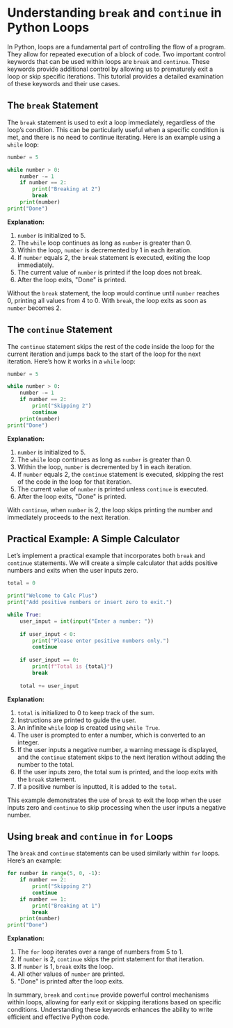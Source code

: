 
# Understanding `break` and `continue` in Python Loops

In Python, loops are a fundamental part of controlling the flow of a program. They allow for repeated execution of a block of code. Two important control keywords that can be used within loops are `break` and `continue`. These keywords provide additional control by allowing us to prematurely exit a loop or skip specific iterations. This tutorial provides a detailed examination of these keywords and their use cases.

## The `break` Statement

The `break` statement is used to exit a loop immediately, regardless of the loop’s condition. This can be particularly useful when a specific condition is met, and there is no need to continue iterating. Here is an example using a `while` loop:

```python
number = 5

while number > 0:
    number -= 1
    if number == 2:
        print("Breaking at 2")
        break
    print(number)
print("Done")
```

**Explanation:**

1. `number` is initialized to 5.
2. The `while` loop continues as long as `number` is greater than 0.
3. Within the loop, `number` is decremented by 1 in each iteration.
4. If `number` equals 2, the `break` statement is executed, exiting the loop immediately.
5. The current value of `number` is printed if the loop does not break.
6. After the loop exits, "Done" is printed.

Without the `break` statement, the loop would continue until `number` reaches 0, printing all values from 4 to 0. With `break`, the loop exits as soon as `number` becomes 2.

## The `continue` Statement

The `continue` statement skips the rest of the code inside the loop for the current iteration and jumps back to the start of the loop for the next iteration. Here’s how it works in a `while` loop:

```python
number = 5

while number > 0:
    number -= 1
    if number == 2:
        print("Skipping 2")
        continue
    print(number)
print("Done")
```

**Explanation:**

1. `number` is initialized to 5.
2. The `while` loop continues as long as `number` is greater than 0.
3. Within the loop, `number` is decremented by 1 in each iteration.
4. If `number` equals 2, the `continue` statement is executed, skipping the rest of the code in the loop for that iteration.
5. The current value of `number` is printed unless `continue` is executed.
6. After the loop exits, "Done" is printed.

With `continue`, when `number` is 2, the loop skips printing the number and immediately proceeds to the next iteration.

## Practical Example: A Simple Calculator

Let’s implement a practical example that incorporates both `break` and `continue` statements. We will create a simple calculator that adds positive numbers and exits when the user inputs zero.

```python
total = 0

print("Welcome to Calc Plus")
print("Add positive numbers or insert zero to exit.")

while True:
    user_input = int(input("Enter a number: "))
  
    if user_input < 0:
        print("Please enter positive numbers only.")
        continue
  
    if user_input == 0:
        print(f"Total is {total}")
        break
  
    total += user_input
```

**Explanation:**

1. `total` is initialized to 0 to keep track of the sum.
2. Instructions are printed to guide the user.
3. An infinite `while` loop is created using `while True`.
4. The user is prompted to enter a number, which is converted to an integer.
5. If the user inputs a negative number, a warning message is displayed, and the `continue` statement skips to the next iteration without adding the number to the total.
6. If the user inputs zero, the total sum is printed, and the loop exits with the `break` statement.
7. If a positive number is inputted, it is added to the `total`.

This example demonstrates the use of `break` to exit the loop when the user inputs zero and `continue` to skip processing when the user inputs a negative number.

## Using `break` and `continue` in `for` Loops

The `break` and `continue` statements can be used similarly within `for` loops. Here’s an example:

```python
for number in range(5, 0, -1):
    if number == 2:
        print("Skipping 2")
        continue
    if number == 1:
        print("Breaking at 1")
        break
    print(number)
print("Done")
```

**Explanation:**

1. The `for` loop iterates over a range of numbers from 5 to 1.
2. If `number` is 2, `continue` skips the print statement for that iteration.
3. If `number` is 1, `break` exits the loop.
4. All other values of `number` are printed.
5. "Done" is printed after the loop exits.

In summary, `break` and `continue` provide powerful control mechanisms within loops, allowing for early exit or skipping iterations based on specific conditions. Understanding these keywords enhances the ability to write efficient and effective Python code.
